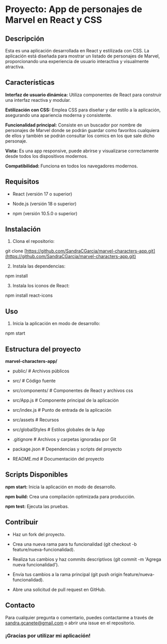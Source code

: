 # Proyecto: App de personajes de Marvel en React y CSS


## Descripción

Esta es una aplicación desarrollada en React y estilizada con CSS. La aplicación está diseñada para mostrar un listado de personajes de Marvel, proporcionando una experiencia de usuario interactiva y visualmente atractiva.

## Características

**Interfaz de usuario dinámica:** Utiliza componentes de React para construir una interfaz reactiva y modular.

**Estilización con CSS:** Emplea CSS para diseñar y dar estilo a la aplicación, asegurando una apariencia moderna y consistente.

**Funcionalidad principal:** Consiste en un buscador por nombre de personajes de Marvel donde se podrán guardar como favoritos cualquiera de ellos y también se podrán consultar los comics en los que sale dicho personaje.

**Vista:** Es una app responsive, puede abrirse y visualizarse correctamente desde todos los dispositivos modernos.

**Compatibilidad:** Funciona en todos los navegadores modernos.

## Requisitos

- React (versión 17 o superior)

- Node.js (versión 18 o superior)

- npm (versión 10.5.0 o superior)

## Instalación

1. Clona el repositorio:

git clone [https://github.com/SandraCGarcia/marvel-characters-app.git](https://github.com/SandraCGarcia/marvel-characters-app.git)

2. Instala las dependencias:

npm install

3. Instala los iconos de React:

npm install react-icons

## Uso

1. Inicia la aplicación en modo de desarrollo:

npm start

## Estructura del proyecto

**marvel-characters-app/**

- public/             # Archivos públicos
- src/                # Código fuente
- src/components/     # Componentes de React y archivos css
- src/App.js          # Componente principal de la aplicación
- src/index.js        # Punto de entrada de la aplicación
- src/assets          # Recursos
- src/globalStyles    # Estilos globales de la App

- .gitignore          # Archivos y carpetas ignoradas por Git
- package.json        # Dependencias y scripts del proyecto
- README.md           # Documentación del proyecto

## Scripts Disponibles

**npm start:** Inicia la aplicación en modo de desarrollo.

**npm build:** Crea una compilación optimizada para producción.

**npm test:** Ejecuta las pruebas.

## Contribuir

- Haz un fork del proyecto.

- Crea una nueva rama para tu funcionalidad (git checkout -b feature/nueva-funcionalidad).

- Realiza tus cambios y haz commits descriptivos (git commit -m 'Agrega nueva funcionalidad').

- Envía tus cambios a la rama principal (git push origin feature/nueva-funcionalidad).

- Abre una solicitud de pull request en GitHub.

## Contacto

Para cualquier pregunta o comentario, puedes contactarme a través de sandra.gcanete@gmail.com o abrir una issue en el repositorio.

### ¡Gracias por utilizar mi aplicación!

